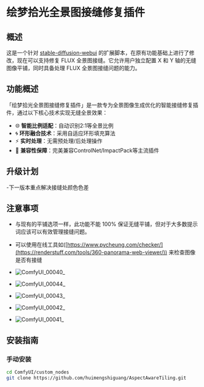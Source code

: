 #  绘梦拾光全景图接缝修复插件

## 概述
这是一个针对 [stable-diffusion-webui](https://github.com/AUTOMATIC1111/stable-diffusion-webui/) 的扩展脚本，在原有功能基础上进行了修改，现在可以支持修复 FLUX 全景图接缝。它允许用户独立配置 X 和 Y 轴的无缝图像平铺，同时具备处理 FLUX 全景图接缝问题的能力。

## 功能概述

「绘梦拾光全景图接缝修复插件」是一款专为全景图像生成优化的智能接缝修复插件，通过以下核心技术实现无缝全景效果：

- 🌐 **智能比例适配**：自动识别2:1等全景比例
- 🌀 **环形融合技术**：采用自适应环形填充算法
- ⚡ **实时处理**：无需预处理/后处理操作
- 🧩 **兼容性保障**：完美兼容ControlNet/ImpactPack等主流插件

## 升级计划
-下一版本重点解决接缝处颜色色差

## 注意事项
- 与现有的平铺选项一样，此功能不能 100% 保证无缝平铺，但对于大多数提示词应该可以有效管理接缝问题。
- 可以使用在线工具如([https://www.pycheung.com/checker/](https://renderstuff.com/tools/360-panorama-web-viewer/)) 来检查图像是否有接缝

- ![ComfyUI_00040_](https://github.com/user-attachments/assets/5e0cbcea-bd1f-48b4-87ed-80f7e53dd0b6)  
- ![ComfyUI_00044_](https://github.com/user-attachments/assets/3eef2c17-ac48-425c-8c8a-0a86e10084a6)
- ![ComfyUI_00043_](https://github.com/user-attachments/assets/a694015b-c0d4-4134-b24c-6cdb8f659f8d)
- ![ComfyUI_00042_](https://github.com/user-attachments/assets/cd6ee473-138b-401a-8439-c5d7a29fecfa)
- ![ComfyUI_00041_](https://github.com/user-attachments/assets/45f41b82-afcd-4828-8a4e-01deb2daf7b2)

## 安装指南

### 手动安装
```bash
cd ComfyUI/custom_nodes
git clone https://github.com/huimengshiguang/AspectAwareTiling.git


